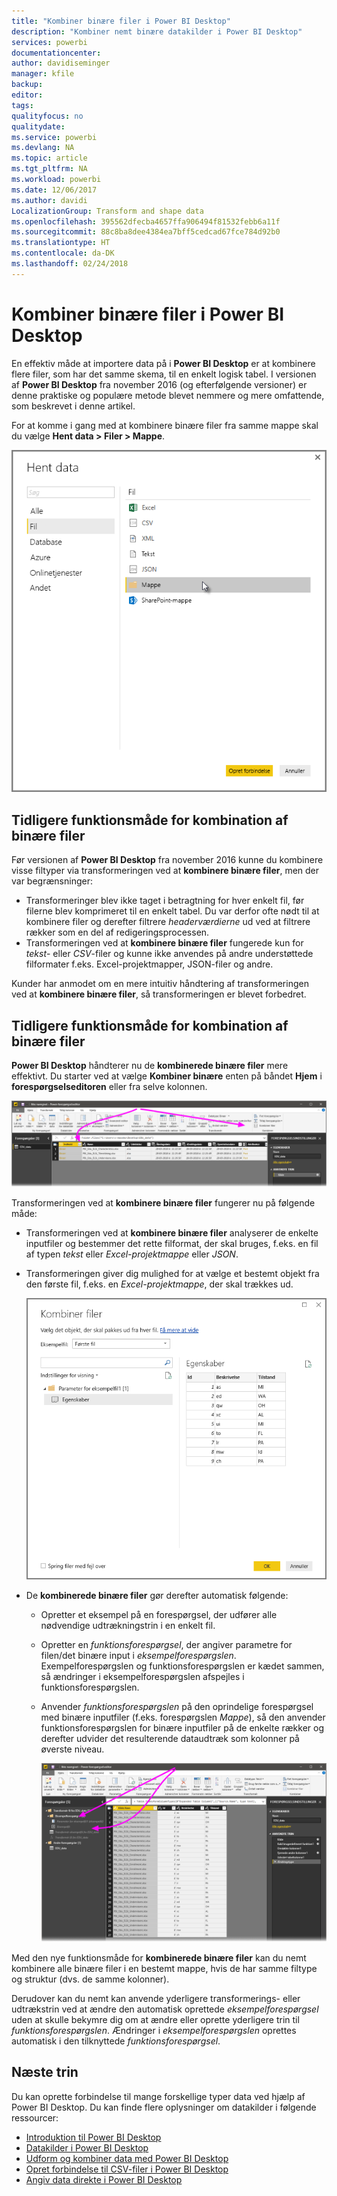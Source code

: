 ```yaml
---
title: "Kombiner binære filer i Power BI Desktop"
description: "Kombiner nemt binære datakilder i Power BI Desktop"
services: powerbi
documentationcenter: 
author: davidiseminger
manager: kfile
backup: 
editor: 
tags: 
qualityfocus: no
qualitydate: 
ms.service: powerbi
ms.devlang: NA
ms.topic: article
ms.tgt_pltfrm: NA
ms.workload: powerbi
ms.date: 12/06/2017
ms.author: davidi
LocalizationGroup: Transform and shape data
ms.openlocfilehash: 395562dfecba4657ffa906494f81532febb6a11f
ms.sourcegitcommit: 88c8ba8dee4384ea7bff5cedcad67fce784d92b0
ms.translationtype: HT
ms.contentlocale: da-DK
ms.lasthandoff: 02/24/2018
---
```

# <a name="combine-binaries-in-power-bi-desktop"></a>Kombiner binære filer i Power BI Desktop
En effektiv måde at importere data på i **Power BI Desktop** er at kombinere flere filer, som har det samme skema, til en enkelt logisk tabel. I versionen af **Power BI Desktop** fra november 2016 (og efterfølgende versioner) er denne praktiske og populære metode blevet nemmere og mere omfattende, som beskrevet i denne artikel.

For at komme i gang med at kombinere binære filer fra samme mappe skal du vælge **Hent data > Filer > Mappe**.

![](media/desktop-combine-binaries/combine-binaries_1.png)

## <a name="previous-combine-binaries-behavior"></a>Tidligere funktionsmåde for kombination af binære filer
Før versionen af **Power BI Desktop** fra november 2016 kunne du kombinere visse filtyper via transformeringen ved at **kombinere binære filer**, men der var begrænsninger:

* Transformeringer blev ikke taget i betragtning for hver enkelt fil, før filerne blev komprimeret til en enkelt tabel. Du var derfor ofte nødt til at kombinere filer og derefter filtrere *headerværdierne* ud ved at filtrere rækker som en del af redigeringsprocessen.
* Transformeringen ved at **kombinere binære filer** fungerede kun for *tekst*- eller *CSV*-filer og kunne ikke anvendes på andre understøttede filformater f.eks. Excel-projektmapper, JSON-filer og andre.

Kunder har anmodet om en mere intuitiv håndtering af transformeringen ved at **kombinere binære filer**, så transformeringen er blevet forbedret.

## <a name="current-combine-binaries-behavior"></a>Tidligere funktionsmåde for kombination af binære filer
**Power BI Desktop** håndterer nu de **kombinerede binære filer** mere effektivt. Du starter ved at vælge **Kombiner binære** enten på båndet **Hjem** i **forespørgselseditoren** eller fra selve kolonnen.

![](media/desktop-combine-binaries/combine-binaries_2a.png)

Transformeringen ved at **kombinere binære filer** fungerer nu på følgende måde:

* Transformeringen ved at **kombinere binære filer** analyserer de enkelte inputfiler og bestemmer det rette filformat, der skal bruges, f.eks. en fil af typen *tekst* eller *Excel-projektmappe* eller *JSON*.
* Transformeringen giver dig mulighed for at vælge et bestemt objekt fra den første fil, f.eks. en *Excel-projektmappe*, der skal trækkes ud.
  
  ![](media/desktop-combine-binaries/combine-binaries_3.png)
* De **kombinerede binære filer** gør derefter automatisk følgende:
  
  * Opretter et eksempel på en forespørgsel, der udfører alle nødvendige udtrækningstrin i en enkelt fil.
  * Opretter en *funktionsforespørgsel*, der angiver parametre for filen/det binære input i *eksempelforespørgslen*. Exempelforespørgslen og funktionsforespørgslen er kædet sammen, så ændringer i eksempelforespørgslen afspejles i funktionsforespørgslen.
  * Anvender *funktionsforespørgslen* på den oprindelige forespørgsel med binære inputfiler (f.eks. forespørgslen *Mappe*), så den anvender funktionsforespørgslen for binære inputfiler på de enkelte rækker og derefter udvider det resulterende dataudtræk som kolonner på øverste niveau.
    
    ![](media/desktop-combine-binaries/combine-binaries_4.png)

Med den nye funktionsmåde for **kombinerede binære filer** kan du nemt kombinere alle binære filer i en bestemt mappe, hvis de har samme filtype og struktur (dvs. de samme kolonner).

Derudover kan du nemt kan anvende yderligere transformerings- eller udtrækstrin ved at ændre den automatisk oprettede *eksempelforespørgsel* uden at skulle bekymre dig om at ændre eller oprette yderligere trin til *funktionsforespørgslen*. Ændringer i *eksempelforespørgslen* oprettes automatisk i den tilknyttede *funktionsforespørgsel*.

## <a name="next-steps"></a>Næste trin
Du kan oprette forbindelse til mange forskellige typer data ved hjælp af Power BI Desktop. Du kan finde flere oplysninger om datakilder i følgende ressourcer:

* [Introduktion til Power BI Desktop](desktop-getting-started.md)
* [Datakilder i Power BI Desktop](desktop-data-sources.md)
* [Udform og kombiner data med Power BI Desktop](desktop-shape-and-combine-data.md)
* [Opret forbindelse til CSV-filer i Power BI Desktop](desktop-connect-csv.md)   
* [Angiv data direkte i Power BI Desktop](desktop-enter-data-directly-into-desktop.md)   

